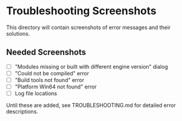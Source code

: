 # Troubleshooting Screenshots

This directory will contain screenshots of error messages and their solutions.

## Needed Screenshots

- [ ] "Modules missing or built with different engine version" dialog
- [ ] "Could not be compiled" error
- [ ] "Build tools not found" error
- [ ] "Platform Win64 not found" error
- [ ] Log file locations

Until these are added, see TROUBLESHOOTING.md for detailed error descriptions.
